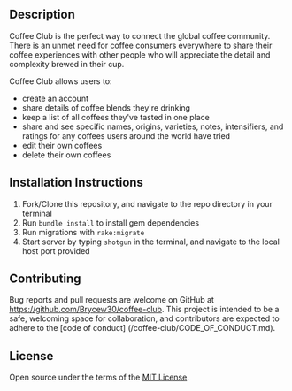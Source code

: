 ## Description

Coffee Club is the perfect way to connect the global coffee community. There is an unmet need for coffee consumers everywhere to share their coffee experiences with other people who will appreciate the detail and complexity brewed in their cup.

Coffee Club allows users to:
- create an account
- share details of coffee blends they're drinking
- keep a list of all coffees they've tasted in one place
- share and see specific names, origins, varieties, notes, intensifiers, and ratings for any coffees users around the world have tried
- edit their own coffees
- delete their own coffees

## Installation Instructions
1. Fork/Clone this repository, and navigate to the repo directory in your terminal
2. Run ```bundle install``` to install gem dependencies
3. Run migrations with ```rake:migrate```
4. Start server by typing ```shotgun``` in the terminal, and navigate to the local host port provided


## Contributing

Bug reports and pull requests are welcome on GitHub at https://github.com/Brycew30/coffee-club. This project is intended to be a safe, welcoming space for collaboration, and contributors are expected to adhere to the [code of conduct] (/coffee-club/CODE_OF_CONDUCT.md).


## License

Open source under the terms of the [MIT License](/coffee-club/LICENSE).

